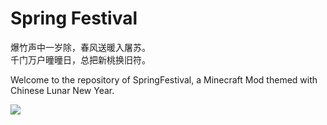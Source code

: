 # Spring Festival

爆竹声中一岁除，春风送暖入屠苏。  
千门万户曈曈日，总把新桃换旧符。  

Welcome to the repository of SpringFestival, a Minecraft Mod themed with Chinese Lunar New Year.

[![](https://www.travis-ci.org/TeamCovertDragon/SpringFestival.svg?branch=master)](https://www.travis-ci.org/TeamCovertDragon/SpringFestival)
